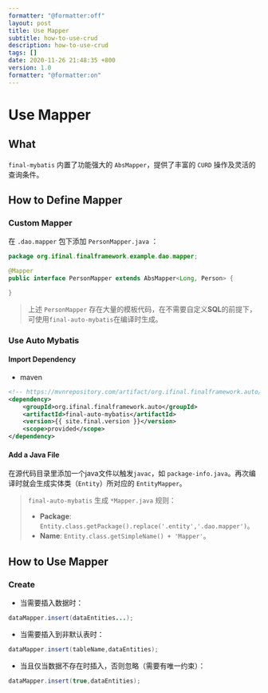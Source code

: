 ```yaml
---
formatter: "@formatter:off"
layout: post 
title: Use Mapper
subtitle: how-to-use-crud 
description: how-to-use-crud 
tags: []
date: 2020-11-26 21:48:35 +800 
version: 1.0 
formatter: "@formatter:on"
---
```


# Use Mapper

## What

`final-mybatis` 内置了功能强大的 `AbsMapper`，提供了丰富的 `CURD` 操作及灵活的查询条件。

## How to Define Mapper

### Custom Mapper

在 `.dao.mapper` 包下添加 `PersonMapper.java` ：

```java
package org.ifinal.finalframework.example.dao.mapper;

@Mapper
public interface PersonMapper extends AbsMapper<Long, Person> {

}
```

> 上述 `PersonMapper` 存在大量的模板代码，在不需要自定义**SQL**的前提下，可使用`final-auto-mybatis`在编译时生成。

### Use Auto Mybatis

#### Import Dependency

* maven

```xml
<!-- https://mvnrepository.com/artifact/org.ifinal.finalframework.auto/final-auto-mybatis -->
<dependency>
    <groupId>org.ifinal.finalframework.auto</groupId>
    <artifactId>final-auto-mybatis</artifactId>
    <version>{{ site.final.version }}</version>
    <scope>provided</scope>
</dependency>
```

#### Add a Java File

在源代码目录里添加一个java文件以触发`javac`，如 `package-info.java`。再次编译时就会生成实体类（`Entity`）所对应的 `EntityMapper`。

> `final-auto-mybatis` 生成 `*Mapper.java` 规则：
> * **Package**: `Entity.class.getPackage().replace('.entity','.dao.mapper')`。
> * **Name**: `Entity.class.getSimpleName() + 'Mapper'`。

## How to Use Mapper

### Create

* 当需要插入数据时：

```java
dataMapper.insert(dataEntities...);
```

* 当需要插入到非默认表时：

```java
dataMapper.insert(tableName,dataEntities);
```

* 当且仅当数据不存在时插入，否则忽略（需要有唯一约束）：

```java
dataMapper.insert(true,dataEntities);
```

